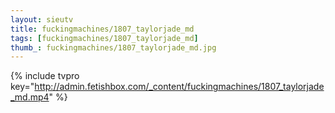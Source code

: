 ```yaml
--- 
layout: sieutv
title: fuckingmachines/1807_taylorjade_md
tags: [fuckingmachines/1807_taylorjade_md]
thumb_: fuckingmachines/1807_taylorjade_md.jpg
---
```

{% include tvpro key="http://admin.fetishbox.com/_content/fuckingmachines/1807_taylorjade_md.mp4" %} 
